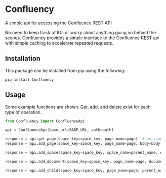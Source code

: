 # Confluency
A simple api for accessing the Confluence REST API

No need to keep track of IDs or worry about anything going on behind the scenes. Confluency provides a simple interface to the Confluence REST api with simple caching to accelerate repeated requests.


## Installation
This package can be installed from pip using the following:
```
pip install Confluency
```

## Usage
Some example functions are shown.  Get, add, and delete exist for each type of operation.

```python
from Confluency import ConfluenceApi

api = ConfluenceApi(base_url=BASE_URL, auth=auth)

response = api.get_page(space_key=space_key, page_name=page)  # as json
response = api.add_page(space_key=space_key, page_name=page, body=body)  # body is html

response = api.add_space(space_key=space_key, space_name=parent_name, description=content)

response = api.add_document(space_key=space_key, page_name=page, document_loc=document_loc)

response = api.add_child(space_key=space_key, page_name=page, parent_name=parent_name)
```

